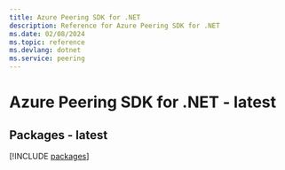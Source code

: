 ```yaml
---
title: Azure Peering SDK for .NET
description: Reference for Azure Peering SDK for .NET
ms.date: 02/08/2024
ms.topic: reference
ms.devlang: dotnet
ms.service: peering
---
```

# Azure Peering SDK for .NET - latest
## Packages - latest
[!INCLUDE [packages](peering-index.md)]
